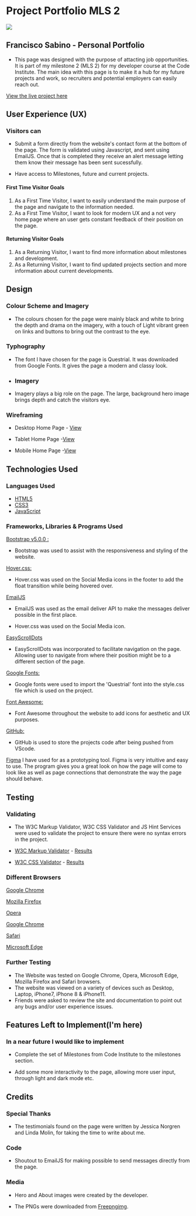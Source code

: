 # Project Portfolio MLS 2

<img src="https://github.com/fdasabino/Portfolio-Project/blob/master/assets/images/Wire.png">

## Francisco Sabino - Personal Portfolio

- This page was designed with the purpose of attacting job opportunities. It is part of my milestone 2 (MLS 2) for my developer course at the Code Institute. The main idea with this page is to make it a hub for my future projects and work, so recruiters and potential employers can easily reach out.

[View the live project here](https://fdasabino.github.io/Portfolio-Project/)

## User Experience (UX)

### Visitors can

- Submit a form directly from the website's contact form at the bottom of the page. The form is validated using Javascript, and sent using EmailJS. Once that is completed they receive an alert message letting them know their message has been sent sucessfully.

- Have access to Milestones, future and current projects.

#### First Time Visitor Goals

1. As a First Time Visitor, I want to easily understand the main purpose of the page and navigate to the information needed.
2. As a First Time Visitor, I want to look for modern UX and a not very home page where an user gets constant feedback of their position on the page.

#### Returning Visitor Goals

1. As a Returning Visitor, I want to find more information about milestones and development.
2. As a Returning Visitor, I want to find updated projects section and more information about current developments.

## Design

### Colour Scheme and Imagery

- The colours chosen for the page were mainly black and white to bring the depth and drama on the imagery, with a touch of Light vibrant green on links and buttons to bring out the contrast to the eye.

### Typhography

- The font I have chosen for the page is Questrial. It was downloaded from Google Fonts. It gives the page a modern and classy look.

- ### Imagery

- Imagery plays a big role on the page. The large, background hero image brings depth and catch the visitors eye.

### Wireframing

- Desktop Home Page - [View](https://www.figma.com/proto/YIKdCz5k5o1l4NaIjVVt1h/Francisco-Sabino-Portfolio?node-id=7%3A191)

- Tablet Home Page -[View](https://www.figma.com/proto/YIKdCz5k5o1l4NaIjVVt1h/Francisco-Sabino---Portfolio?node-id=7%3A199&scaling=min-zoom)

- Mobile Home Page -[View](https://www.figma.com/proto/YIKdCz5k5o1l4NaIjVVt1h/Francisco-Sabino-Portfolio?node-id=0%3A1)

## Technologies Used

### Languages Used

- [HTML5](https://en.wikipedia.org/wiki/HTML5)
- [CSS3](https://en.wikipedia.org/wiki/Cascading_Style_Sheets)
- [JavaScript](https://en.wikipedia.org/wiki/javascript)

### Frameworks, Libraries & Programs Used

[Bootstrap v5.0.0 :](https://getbootstrap.com/)

- Bootstrap was used to assist with the responsiveness and styling of the website.

[Hover.css:](https://ianlunn.github.io/Hover/)

- Hover.css was used on the Social Media icons in the footer to add the float transition while being hovered over.

[EmailJS](https://www.emailjs.com/)

- EmailJS was used as the email deliver API to make the messages deliver possible in the first place.

- Hover.css was used on the Social Media icon.

[EasyScrollDots](https://github.com/Superhands89/EasyScrollDots)

- EasyScrollDots was incorporated to facilitate navigation on the page. Allowing user to navigate from where their position might be to a different section of the page.

[Google Fonts:](https://fonts.google.com/)

- Google fonts were used to import the 'Questrial' font into the style.css file which is used on the project.

[Font Awesome:](https://fontawesome.com/)

- Font Awesome throughout the website to add icons for aesthetic and UX purposes.

[GitHub:](https://github.com/)

- GitHub is used to store the projects code after being pushed from VScode.

[Figma](https://figma.com/)
I have used for as a prototyping tool. Figma is very intuitive and easy to use. The program gives you a great look on how the page will come to look like as well as page connections that demonstrate the way the page should behave.

## Testing

### Validating

- The W3C Markup Validator, W3C CSS Validator and JS Hint Services were used to validate the project to ensure there were no syntax errors in the project.

- [W3C Markup Validator](https://jigsaw.w3.org/css-validator/#validate_by_input) - [Results](https://github.com/fdasabino/Portfolio-Project/blob/master/assets/images/Validator/htmlvalidator.jpg)

- [W3C CSS Validator](https://jigsaw.w3.org/css-validator/#validate_by_input) - [Results](https://github.com/fdasabino/Portfolio-Project/blob/master/assets/images/Validator/CSSvalidator.jpg)

### Different Browsers

[Google Chrome](https://www.google.com/chrome/)

[Mozilla Firefox](https://www.mozilla.org/en-US/firefox/new/)

[Opera](https://www.opera.com/)

[Google Chrome](https://www.google.com/chrome/)

[Safari](https://www.apple.com/safari/)

[Microsoft Edge](https://www.microsoft.com/en-us/edge)

### Further Testing

- The Website was tested on Google Chrome, Opera, Microsoft Edge, Mozilla Firefox and Safari browsers.
- The website was viewed on a variety of devices such as Desktop, Laptop, iPhone7, iPhone 8 & iPhone11.
- Friends were asked to review the site and documentation to point out any bugs and/or user experience issues.

## Features Left to Implement(I'm here)

### In a near future I would like to implement

- Complete the set of Milestones from Code Institute to the milestones section.

- Add some more interactivity to the page, allowing more user input, through light and dark mode etc.

## Credits

### Special Thanks

- The testimonials found on the page were written by Jessica Norgren and Linda Molin, for taking the time to write about me.

### Code

- Shoutout to EmailJS for making possible to send messages directly from the page.

### Media

- Hero and About images were created by the developer.

- The PNGs were downloaded from [Freepngimg](https://freepngimg.com/).
